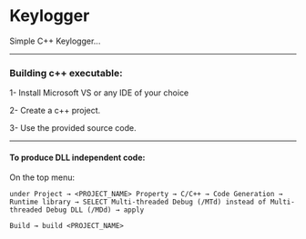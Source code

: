 # Keylogger
Simple C++ Keylogger...

---

### Building c++ executable: ###

1- Install  Microsoft VS or any IDE of your choice

2- Create a c++ project.

3- Use the provided source code.

---

#### To produce DLL independent code: ####

On the top menu:

    under Project → <PROJECT_NAME> Property → C/C++ → Code Generation → Runtime library → SELECT Multi-threaded Debug (/MTd) instead of Multi-threaded Debug DLL (/MDd) → apply

    Build → build <PROJECT_NAME>
